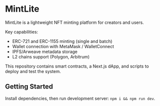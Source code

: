 # MintLite

MintLite is a lightweight NFT minting platform for creators and users.

Key capabilities:

- ERC-721 and ERC-1155 minting (single and batch)
- Wallet connection with MetaMask / WalletConnect
- IPFS/Arweave metadata storage
- L2 chains support (Polygon, Arbitrum)

This repository contains smart contracts, a Next.js dApp, and scripts to deploy and test the system.

## Getting Started

Install dependencies, then run development server: `npm i && npm run dev`.
